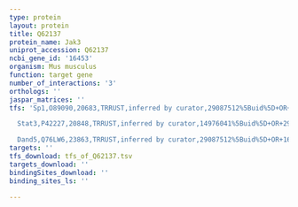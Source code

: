 ```yaml
---
type: protein
layout: protein
title: Q62137
protein_name: Jak3
uniprot_accession: Q62137
ncbi_gene_id: '16453'
organism: Mus musculus
function: target gene
number_of_interactions: '3'
orthologs: ''
jaspar_matrices: ''
tfs: 'Sp1,O89090,20683,TRRUST,inferred by curator,29087512%5Buid%5D+OR+16518416%5Buid%5D,Yes

  Stat3,P42227,20848,TRRUST,inferred by curator,14976041%5Buid%5D+OR+29087512%5Buid%5D+OR+16518416%5Buid%5D,Yes

  Dand5,Q76LW6,23863,TRRUST,inferred by curator,29087512%5Buid%5D+OR+16518416%5Buid%5D,Yes'
targets: ''
tfs_download: tfs_of_Q62137.tsv
targets_download: ''
bindingSites_download: ''
binding_sites_ls: ''

---
```

